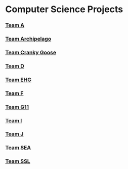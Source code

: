 # Computer Science Projects
<div class="card-directory">
	<div class="project-card" markdown="1">
	<a href="cs-team-a.html">
		<h3>Team A</h3>
	</a>
	</div>
	<div class="project-card" markdown="1">
	<a href="cs-team-archipelago.html">
		<h3>Team Archipelago</h3>
	</a>
	</div>
	<div class="project-card" markdown="1">
	<a href="cs-team-crankygoose.html">
		<h3>Team Cranky Goose</h3>
	</a>
	</div>
	<div class="project-card" markdown="1">
	<a href="#">
		<h3>Team D</h3>
	</a>
	</div>
	<div class="project-card" markdown="1">
	<a href="#">
		<h3>Team EHG</h3>
	</a>
	</div>
	<div class="project-card" markdown="1">
	<a href="#">
		<h3>Team F</h3>
	</a>
	</div>
	<div class="project-card" markdown="1">
	<a href="#">
		<h3>Team G11</h3>
	</a>
	</div>
	<div class="project-card" markdown="1">
	<a href="#">
		<h3>Team I</h3>
	</a>
	</div>
	<div class="project-card" markdown="1">
	<a href="#">
		<h3>Team J</h3>
	</a>
	</div>
	<div class="project-card" markdown="1">
	<a href="#">
		<h3>Team SEA</h3>
	</a>
	</div>
	<div class="project-card" markdown="1">
	<a href="cs-team-ssl.html">
		<h3>Team SSL</h3>
	</a>
	</div>
</div>